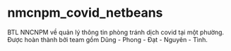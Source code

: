 # nmcnpm_covid_netbeans
BTL NNCNPM về quản lý thông tin phòng tránh dịch covid tại một phường.
Được hoàn thành bởi team gồm Dũng - Phong - Đạt - Nguyên - Tình.
